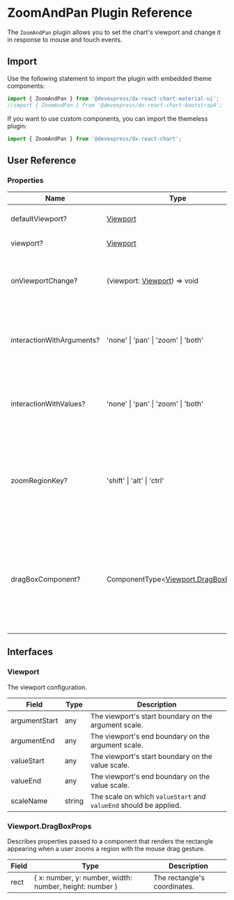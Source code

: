 # ZoomAndPan Plugin Reference

The `ZoomAndPan` plugin allows you to set the chart's viewport and change it in response to mouse and touch events.

## Import

Use the following statement to import the plugin with embedded theme components:

```js
import { ZoomAndPan } from '@devexpress/dx-react-chart-material-ui';
//import { ZoomAndPan } from '@devexpress/dx-react-chart-bootstrap4';
```

If you want to use custom components, you can import the themeless plugin:

```js
import { ZoomAndPan } from '@devexpress/dx-react-chart';
```

## User Reference

### Properties

Name | Type | Default | Description
-----|------|---------|------------
defaultViewport? | [Viewport](#viewport) | The default viewport.
viewport? | [Viewport](#viewport) | The viewport.
onViewportChange? | (viewport: [Viewport](#viewport)) => void | A function that is executed when the viewport changes.
interactionWithArguments? | 'none' &#124; 'pan' &#124; 'zoom' &#124; 'both' | The type of interaction available for the argument scale.
interactionWithValues? | 'none' &#124; 'pan' &#124; 'zoom' &#124; 'both' | The type of interaction available for the value scale.
zoomRegionKey? | 'shift' &#124; 'alt' &#124; 'ctrl' | The key the allows a user to zoom a region by selecting it with the mouse drag gesture.
dragBoxComponent? | ComponentType&lt;[Viewport.DragBoxProps](#viewportdragboxprops)&gt; | A component that renders the rectangle that appears when a user zooms a region.

## Interfaces

### Viewport

The viewport configuration.

Field | Type | Description
------|------|------------
argumentStart | any | The viewport's start boundary on the argument scale.
argumentEnd | any | The viewport's end boundary on the argument scale.
valueStart | any | The viewport's start boundary on the value scale.
valueEnd | any | The viewport's end boundary on the value scale.
scaleName | string | The scale on which `valueStart` and `valueEnd` should be applied.

### Viewport.DragBoxProps

Describes properties passed to a component that renders the rectangle appearing when a user zooms a region with the mouse drag gesture.

Field | Type | Description
------|------|------------
rect | { x: number, y: number, width: number, height: number } | The rectangle's coordinates.
